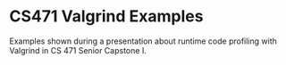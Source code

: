 # CS471 Valgrind Examples

Examples shown during a presentation about runtime code profiling with Valgrind in CS 471 Senior Capstone I.